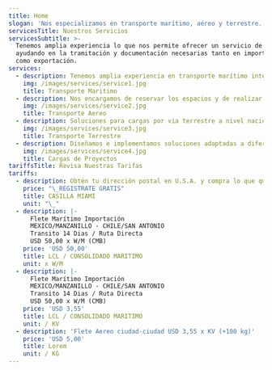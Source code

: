 ```yaml
---
title: Home
slogan: 'Nos especializamos en transporte marítimo, aéreo y terrestre.'
servicesTitle: Nuestros Servicios
servicesSubtitle: >-
  Tenemos amplia experiencia lo que nos permite ofrecer un servicio de calidad,
  ayudando en la tramitación y documentación necesarias tanto en importación
  como exportación.
services:
  - description: Tenemos amplia experiencia en transporte marítimo internacional de cargas.
    img: /images/services/service1.jpg
    title: Transporte Maritimo
  - description: Nos encargamos de reservar los espacios y de realizar la documentacion.
    img: /images/services/service2.jpg
    title: Transporte Aereo
  - description: Soluciones para cargas por via terrestre a nivel nacional e internacional.
    img: /images/services/service3.jpg
    title: Transporte Terrestre
  - description: Diseñamos e implementamos soluciones adaptadas a diferentes industrias.
    img: /images/services/service4.jpg
    title: Cargas de Proyectos
tariffsTitle: Revisa Nuestras Tarifas
tariffs:
  - description: Obtén tu dirección postal en U.S.A. y compra lo que quieras.
    price: "\_REGISTRATE GRATIS"
    title: CASILLA MIAMI
    unit: "\_"
  - description: |-
      Flete Marítimo Importación
      MEXICO/MANZANILLO - CHILE/SAN ANTONIO
      Transito 14 Dias / Ruta Directa
      USD 50,00 x W/M (CMB)
    price: 'USD 50,00'
    title: LCL / CONSOLIDADO MARITIMO
    unit: x W/M
  - description: |-
      Flete Marítimo Importación
      MEXICO/MANZANILLO - CHILE/SAN ANTONIO
      Transito 14 Dias / Ruta Directa
      USD 50,00 x W/M (CMB)
    price: 'USD 3,55'
    title: LCL / CONSOLIDADO MARITIMO
    unit: / KV
  - description: 'Flete Aereo ciudad-ciudad USD 3,55 x KV (+100 kg)'
    price: 'USD 5,00'
    title: Lorem
    unit: / KG
---
```


